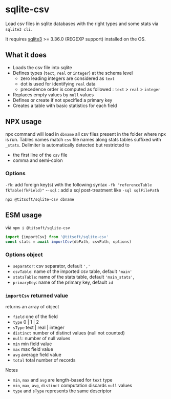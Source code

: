 # sqlite-csv
Load csv files in sqlite databases with the right types and some stats via `sqlite3 cli`.

It requires [sqlite3](https://www.sqlite.org/download.html) >= 3.36.0  (REGEXP support) installed on the OS.

## What it does
- Loads the csv file into sqlite
- Defines types (`text`, `real` or `integer`) at the schema level
  - zero leading integers are considered as `text`
  - dot is used for identifying  `real` data
  - precedence order is computed as followed : `text` > `real` > `integer`
- Replaces empty values by `null` values
- Defines or create if not specified a primary key
- Creates a table with basic statistics for each field

## NPX usage
npx command will load in `dbname` all csv files present in the folder where npx is run. Tables names match `csv` file names along stats tables suffixed with `_stats`. Delimiter is automatically detected but restricted to
- the first line of the `csv` file
- comma and semi-colon

### Options
`-fk`: add foreign key(s) with the following syntax `-fk "referenceTable fkTable(fkField)"`
-`-sql` : add a sql post-treatment like `-sql sqlFilePath`

```shell
npx @titsoft/sqlite-csv dbname
```

## ESM usage
via `npm i @titsoft/sqlite-csv`
```javascript
import {importCsv} from '@titsoft/sqlite-csv'
const stats = await importCsv(dbPath, csvPath, options)
```
### Options object
- `separator`:  csv separator, default `','`
- `csvTable`: name of the imported csv table, default `'main'`
- `statsTable`: name of the stats table, default `'main_stats'`,
- `primaryKey`: name of the primary key, default `id`

### `importCsv` returned value
returns an array of object
- `field`  one of the field
- `type` 0 | 1 | 2
- `sType` text | real | integer
- `distinct` number of distinct values (null not counted)
- `null`: number of null values
- `min` min field value
- `max` max field value
- `avg` average field value
- `total` total number of records

Notes
- `min`, `max` and `avg` are length-based for `text` type
- `min`, `max`, `avg`, `distinct` computation discards `null` values
- `type` and `sType` represents the same descriptor





